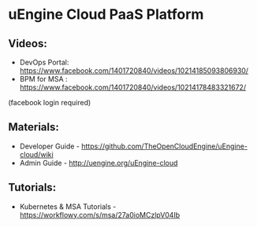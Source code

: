 # uEngine Cloud PaaS Platform


## Videos: 

- DevOps Portal: https://www.facebook.com/1401720840/videos/10214185093806930/
- BPM for MSA : https://www.facebook.com/1401720840/videos/10214178483321672/

(facebook login required)

## Materials: 
- Developer Guide - https://github.com/TheOpenCloudEngine/uEngine-cloud/wiki
- Admin Guide - http://uengine.org/uEngine-cloud

## Tutorials:
- Kubernetes & MSA Tutorials - https://workflowy.com/s/msa/27a0ioMCzlpV04Ib




